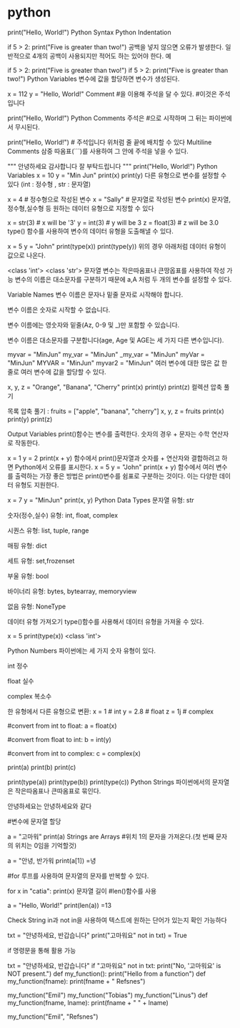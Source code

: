 # python
print("Hello, World!")
Python Syntax
Python Indentation

if 5 > 2:
  print("Five is greater than two!")
공백을 넣지 않으면 오류가 발생한다. 일반적으로 4개의 공백이 사용되지만 적어도 하는 있어야 한다. 예

  if 5 > 2:
 print("Five is greater than two!") 
if 5 > 2:
        print("Five is greater than two!") 
Python Variables 변수에 값을 할당하면 변수가 생성된다.

x = 112
y = "Hello, World!"
Comment #을 이용해 주석을 달 수 있다. #이것은 주석입니다

print("Hello, World!")
Python Comments
주석은 #으로 시작하며 그 뒤는 파이썬에서 무시된다.

print("Hello, World!") # 주석입니다
위처럼 줄 끝에 배치할 수 있다 Multiline Comments 삼중 따옴표(```)를 사용하여 그 안에 주석을 넣을 수 있다.

"""
안녕하세요
감사합니다
잘 부탁드립니다
"""
print("Hello, World!")
Python Variables
x = 10
y = "Min Jun"
print(x)
print(y)
다른 유형으로 변수를 설정할 수 있다 (int : 정수형 , str : 문자열)

x = 4       # 정수형으로 작성된 변수
x = "Sally" # 문자열로 작성된 변수
print(x)
문자열,정수형,실수형 등 원하는 데이터 유형으로 지정할 수 있다

x = str(3)    # x will be '3'
y = int(3)    # y will be 3
z = float(3)  # z will be 3.0
type() 함수를 사용하여 변수의 데이터 유형을 도출해낼 수 있다.

x = 5
y = "John"
print(type(x))
print(type(y))
위의 경우 아래처럼 데이터 유형이 값으로 나온다.

<class 'int'>
<class 'str'>
문자열 변수는 작은따옴표나 큰땅옵표를 사용하여 작성 가능 변수의 이름은 대소문자를 구분하기 때문에 a,A 처럼 두 개의 변수를 설정할 수 있다.

Variable Names
변수 이름은 문자나 밑줄 문자로 시작해야 합니다.

변수 이름은 숫자로 시작할 수 없습니다.

변수 이름에는 영숫자와 밑줄(Az, 0-9 및 _)만 포함할 수 있습니다.

변수 이름은 대소문자를 구분합니다(age, Age 및 AGE는 세 가지 다른 변수입니다).

myvar = "MinJun"
my_var = "MinJun"
_my_var = "MinJun"
myVar = "MinJun"
MYVAR = "MinJun"
myvar2 = "MinJun"
여러 변수에 대한 많은 값 한 줄로 여러 변수에 값을 할당할 수 있다.

x, y, z = "Orange", "Banana", "Cherry"
print(x)
print(y)
print(z)
컬렉션 압축 풀기

목록 압축 풀기 :
fruits = ["apple", "banana", "cherry"]
x, y, z = fruits
print(x)
print(y) print(z)

Output Variables
print()함수는 변수를 출력한다.
숫자의 경우 + 문자는 수학 연산자로 작동한다.

x = 1
y = 2
print(x + y)
함수에서 print()문자열과 숫자를 + 연산자와 결합하려고 하면 Python에서 오류를 표시한다.
x = 5
y = "John"
print(x + y)
함수에서 여러 변수를 출력하는 가장 좋은 방법은 print()변수를 쉼표로 구분하는 것이다. 이는 다양한 데이터 유형도 지원한다.

x = 7
y = "MinJun"
print(x, y)
Python Data Types
문자열 유형: str

숫자(정수,실수) 유형: int, float, complex

시퀀스 유형: list, tuple, range

매핑 유형: dict

세트 유형: set,frozenset

부울 유형: bool

바이너리 유형: bytes, bytearray, memoryview

없음 유형: NoneType

데이터 유형 가져오기
type()함수를 사용해서 데이터 유형을 가져올 수 있다.

x = 5
print(type(x))
<class 'int'>

Python Numbers
파이썬에는 세 가지 숫자 유형이 있다.

int 정수

float 실수

complex 복소수

한 유형에서 다른 유형으로 변환:
x = 1    # int
y = 2.8  # float
z = 1j   # complex

#convert from int to float:
a = float(x)

#convert from float to int:
b = int(y)

#convert from int to complex:
c = complex(x)

print(a)
print(b)
print(c)

print(type(a))
print(type(b))
print(type(c))
Python Strings
파이썬에서의 문자열은 작은따옴표나 큰따옴표로 묶인다.

안녕하세요는 안녕하세요와 같다

#변수에 문자열 할당

a = "고마워"
print(a)
Strings are Arrays
#위치 1의 문자을 가져온다.(첫 번째 문자의 위치는 0임을 기억할것)

a = "안녕, 반가워
print(a[1])
=녕

#for 루프를 사용하여 문자열의 문자를 반복할 수 있다.

for x in "catia":
  print(x)
문자열 길이
#len()함수를 사용

a = "Hello, World!"
print(len(a))
=13

Check String
in과 not in을 사용하여 텍스트에 원하는 단어가 있는지 확인 가능하다

txt = "안녕하세요, 반갑습니다"
print("고마워요" not in txt)
= True

if 명령문을 통해 활용 가능

txt = "안녕하세요, 반갑습니다"
if "고마워요" not in txt:
    print("No, '고마워요' is NOT present.")
def my_function():
  print("Hello from a function")
def my_function(fname):
  print(fname + " Refsnes")

my_function("Emil")
my_function("Tobias")
my_function("Linus")
def my_function(fname, lname):
  print(fname + " " + lname)

my_function("Emil", "Refsnes")

